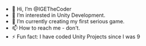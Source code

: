 - 👋 Hi, I’m @IGETheCoder
- 👀 I’m interested in Unity Development.
- 🌱 I’m currently creating my first serious game.
- 📫 How to reach me - don't.
- ⚡ Fun fact: I have coded Unity Projects since I was 9

<!---
IGETheCoder/IGETheCoder is a ✨ special ✨ repository because its `README.md` (this file) appears on your GitHub profile.
You can click the Preview link to take a look at your changes.
--->
